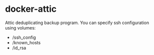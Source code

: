 docker-attic
============

Attic deduplicating backup program. You can specify ssh configuration using volumes:
* /ssh_config
* /known_hosts
* /id_rsa

